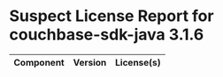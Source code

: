 
Suspect License Report for couchbase-sdk-java 3.1.6
===================================================

|Component|Version|License(s)|
| :--- | :--- | :--- |
